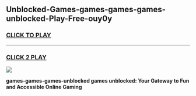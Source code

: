 
## Unblocked-Games-games-games-games-unblocked-Play-Free-ouy0y
<h3>
<a href="https://premium76.site?title=games-games-games-unblocked&ref=09A">CLICK TO PLAY</a></h3>
<hr>

<h3>
<a href="https://premium76.site?title=games-games-games-unblocked&ref=09A">CLICK 2 PLAY</a>
  
</h3>

<a href="https://premium76.site?title=games-games-games-unblocked&ref=09A"><img src="https://clearcache.store/games.png"></a>


**games-games-games-unblocked games unblocked: Your Gateway to Fun and Accessible Online Gaming**
